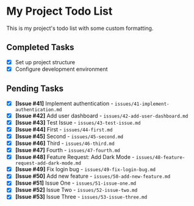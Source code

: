 # My Project Todo List

This is my project's todo list with some custom formatting.

## Completed Tasks
- [x] Set up project structure
- [x] Configure development environment

## Pending Tasks
- [x] **[Issue #41]** Implement authentication - `issues/41-implement-authentication.md`
- [x] **[Issue #42]** Add user dashboard - `issues/42-add-user-dashboard.md`
- [x] **[Issue #43]** Test Issue - `issues/43-test-issue.md`
- [x] **[Issue #44]** First - `issues/44-first.md`
- [x] **[Issue #45]** Second - `issues/45-second.md`
- [x] **[Issue #46]** Third - `issues/46-third.md`
- [x] **[Issue #47]** Fourth - `issues/47-fourth.md`
- [x] **[Issue #48]** Feature Request: Add Dark Mode - `issues/48-feature-request-add-dark-mode.md`
- [x] **[Issue #49]** Fix login bug - `issues/49-fix-login-bug.md`
- [x] **[Issue #50]** Add new feature - `issues/50-add-new-feature.md`
- [x] **[Issue #51]** Issue One - `issues/51-issue-one.md`
- [x] **[Issue #52]** Issue Two - `issues/52-issue-two.md`
- [x] **[Issue #53]** Issue Three - `issues/53-issue-three.md`
